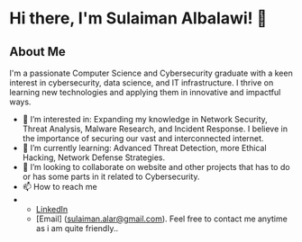 # Hi there, I'm Sulaiman Albalawi! 👋

## About Me
I'm a passionate Computer Science and Cybersecurity graduate with a keen interest in cybersecurity, data science, and IT infrastructure. I thrive on learning new technologies and applying them in innovative and impactful ways.
- 👀 I’m interested in: Expanding my knowledge in Network Security, Threat Analysis, Malware Research, and Incident Response. I believe in the importance of securing our vast and interconnected internet.
- 🌱 I’m currently learning: Advanced Threat Detection, more Ethical Hacking, Network Defense Strategies.
- 💞️ I’m looking to collaborate on website and other projects that has to do or has some parts in it related to Cybersecurity.
- 📫 How to reach me
- - [LinkedIn]([www.linkedin.com/in/sulaimanalbalawi](https://www.linkedin.com/in/sulaimanalbalawi/))
  - [Email] (sulaiman.alar@gmail.com).
 Feel free to contact me anytime as i am quite friendly..
